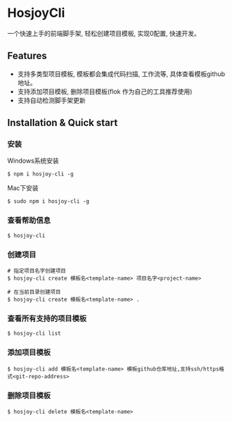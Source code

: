 # HosjoyCli

一个快速上手的前端脚手架, 轻松创建项目模板, 实现0配置, 快速开发。

## Features

- 支持多类型项目模板, 模板都会集成代码扫描, 工作流等, 具体查看模板github地址。
- 支持添加项目模板, 删除项目模板(flok 作为自己的工具推荐使用)
- 支持自动检测脚手架更新

## Installation & Quick start

### 安装

Windows系统安装
```
$ npm i hosjoy-cli -g
```

Mac下安装
```
$ sudo npm i hosjoy-cli -g
```

### 查看帮助信息

```
$ hosjoy-cli
```


### 创建项目

```
# 指定项目名字创建项目
$ hosjoy-cli create 模板名<template-name> 项目名字<project-name>

# 在当前目录创建项目
$ hosjoy-cli create 模板名<template-name> .
```

### 查看所有支持的项目模板

```
$ hosjoy-cli list
```

### 添加项目模板

```
$ hosjoy-cli add 模板名<template-name> 模板github仓库地址,支持ssh/https格式<git-repo-address>
```

### 删除项目模板

```
$ hosjoy-cli delete 模板名<template-name>
```
